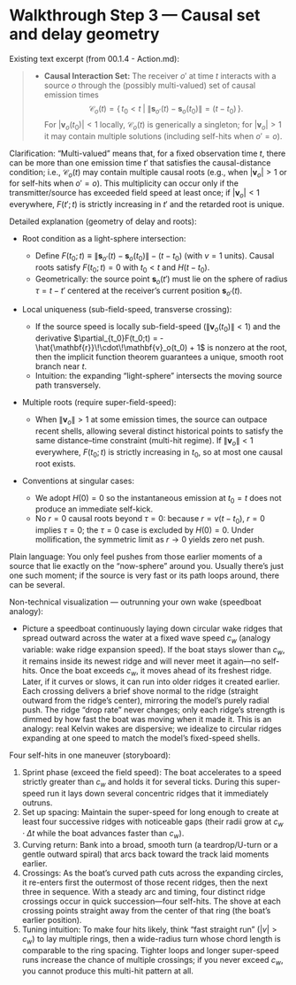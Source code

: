 # Walkthrough Step 3 — Causal set and delay geometry

Existing text excerpt (from 00.1.4 - Action.md):
> -   **Causal Interaction Set:** The receiver $o'$ at time $t$ interacts with a source $o$ through the (possibly multi-valued) set of causal emission times
>     $$
>     \mathcal{C}_o(t) = \big\{\, t_0 < t \;\big|\; \|\mathbf{s}_{o'}(t) - \mathbf{s}_o(t_0)\| = (t - t_0) \,\big\}.
>     $$
>     For $|\mathbf{v}_o(t_0)| < 1$ locally, $\mathcal{C}_o(t)$ is generically a singleton; for $|\mathbf{v}_o|> 1$ it may contain multiple solutions (including self-hits when $o'=o$).

Clarification: “Multi-valued” means that, for a fixed observation time $t$, there can be more than one emission time $t'$ that satisfies the causal-distance condition; i.e., $\mathcal{C}_o(t)$ may contain multiple causal roots (e.g., when $|\mathbf{v}_o|> 1$ or for self-hits when $o'=o$). This multiplicity can occur only if the transmitter/source has exceeded field speed at least once; if $|\mathbf{v}_o|<1$ everywhere, $F(t';t)$ is strictly increasing in $t'$ and the retarded root is unique.

Detailed explanation (geometry of delay and roots):

- Root condition as a light-sphere intersection:
  - Define $F(t_0; t) \equiv \|\mathbf{s}_{o'}(t) - \mathbf{s}_o(t_0)\| - (t - t_0)$ (with $v=1$ units). Causal roots satisfy $F(t_0; t)=0$ with $t_0 < t$ and $H(t-t_0)$.
  - Geometrically: the source point $\mathbf{s}_o(t')$ must lie on the sphere of radius $\tau = t - t'$ centered at the receiver’s current position $\mathbf{s}_{o'}(t)$.

- Local uniqueness (sub-field-speed, transverse crossing):
  - If the source speed is locally sub-field-speed ($\|\mathbf{v}_o(t_0)\|<1$) and the derivative $\partial_{t_0}F(t_0;t) = -\hat{\mathbf{r}}\!\cdot\!\mathbf{v}_o(t_0) + 1$ is nonzero at the root, then the implicit function theorem guarantees a unique, smooth root branch near $t$.
  - Intuition: the expanding “light-sphere” intersects the moving source path transversely.

- Multiple roots (require super-field-speed):
  - When $\|\mathbf{v}_o\|> 1$ at some emission times, the source can outpace recent shells, allowing several distinct historical points to satisfy the same distance–time constraint (multi-hit regime). If $\|\mathbf{v}_o\|<1$ everywhere, $F(t_0;t)$ is strictly increasing in $t_0$, so at most one causal root exists.

- Conventions at singular cases:
  - We adopt $H(0)=0$ so the instantaneous emission at $t_0=t$ does not produce an immediate self-kick.
  - No $r=0$ causal roots beyond $\tau=0$: because $r = v(t - t_0)$, $r=0$ implies $\tau=0$; the $\tau=0$ case is excluded by $H(0)=0$. Under mollification, the symmetric limit as $r\to 0$ yields zero net push.

Plain language: You only feel pushes from those earlier moments of a source that lie exactly on the “now-sphere” around you. Usually there’s just one such moment; if the source is very fast or its path loops around, there can be several.

Non-technical visualization — outrunning your own wake (speedboat analogy):
- Picture a speedboat continuously laying down circular wake ridges that spread outward across the water at a fixed wave speed $c_w$ (analogy variable: wake ridge expansion speed). If the boat stays slower than $c_w$, it remains inside its newest ridge and will never meet it again—no self-hits. Once the boat exceeds $c_w$, it moves ahead of its freshest ridge. Later, if it curves or slows, it can run into older ridges it created earlier. Each crossing delivers a brief shove normal to the ridge (straight outward from the ridge’s center), mirroring the model’s purely radial push. The ridge “drop rate” never changes; only each ridge’s strength is dimmed by how fast the boat was moving when it made it. This is an analogy: real Kelvin wakes are dispersive; we idealize to circular ridges expanding at one speed to match the model’s fixed-speed shells.

Four self-hits in one maneuver (storyboard):
1) Sprint phase (exceed the field speed): The boat accelerates to a speed strictly greater than $c_w$ and holds it for several ticks. During this super-speed run it lays down several concentric ridges that it immediately outruns.
2) Set up spacing: Maintain the super-speed for long enough to create at least four successive ridges with noticeable gaps (their radii grow at $c_w\cdot \Delta t$ while the boat advances faster than $c_w$).
3) Curving return: Bank into a broad, smooth turn (a teardrop/U-turn or a gentle outward spiral) that arcs back toward the track laid moments earlier.
4) Crossings: As the boat’s curved path cuts across the expanding circles, it re-enters first the outermost of those recent ridges, then the next three in sequence. With a steady arc and timing, four distinct ridge crossings occur in quick succession—four self-hits. The shove at each crossing points straight away from the center of that ring (the boat’s earlier position).
5) Tuning intuition: To make four hits likely, think “fast straight run” $(\lvert v\rvert>c_w)$ to lay multiple rings, then a wide-radius turn whose chord length is comparable to the ring spacing. Tighter loops and longer super-speed runs increase the chance of multiple crossings; if you never exceed $c_w$, you cannot produce this multi-hit pattern at all.
